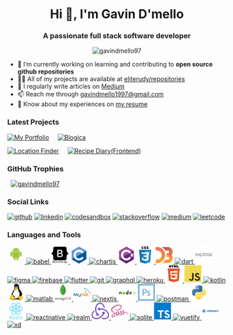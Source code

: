 
<h1 align="center">Hi 👋, I'm Gavin D'mello</h1>
<h3 align="center">A passionate full stack software developer</h3>


<p align="center" ><img src="https://github-readme-stats.vercel.app/api?username=eliterudy&hide=issues&count_private=true&show_icons=true&theme=transparent&include_all_commits=true&locale=en" alt="gavindmello97" /></p>


- 🔭 I’m currently working on learning and contributing to **open source github repositories**
- 👨‍💻 All of my projects are available at [eliterudy/repositories](https://github.com/eliterudy?tab=repositories)
- 📝 I regularly write articles on [Medium](https://medium.com/@gavindmello1997)
- 📫 Reach me through [gavindmello1997@gmail.com](mailto:gavindmello1997@gmail.com)
- 📄 Know about my experiences on [my resume](https://docs.google.com/document/d/1wDOtA9qBQenAlRNuNtVefa1njx6NLtrCCGT1y9QFECk/edit?usp=sharing)


### Latest Projects

<p align="left">
  <a href="https://github.com/eliterudy/my-portfolio" target="_blank"><img alt="My Portfolio" src="https://github-readme-stats.vercel.app/api/pin/?username=gavindmello97&repo=my-portfolio" width="48%"></a>
  &nbsp; &nbsp;
  <a href="https://github.com/eliterudy/blogica" target="_blank"><img alt="Blogica" src="https://github-readme-stats.vercel.app/api/pin/?username=gavindmello97&repo=blogica" width="48%"></a>
</p>
<p align="left">
  <a href="https://github.com/eliterudy/Location-Finder" target="_blank"><img alt="Location Finder" src="https://github-readme-stats.vercel.app/api/pin/?username=gavindmello97&repo=Location-Finder" width="48%"></a>
  &nbsp; &nbsp;
  <a href="https://github.com/eliterudy/recipe-diary-frontend" target="_blank"><img alt="Recipe Diary(Frontend)" src="https://github-readme-stats.vercel.app/api/pin/?username=gavindmello97&repo=recipe-diary-frontend" width="48%"></a>
</p>



### GitHub Trophies

<p align="left">&nbsp; <a href="https://github.com/ryo-ma/github-profile-trophy"><img src="https://github-profile-trophy.vercel.app/?username=gavindmello97&title=MultiLanguage,PullRequest,Repositories,Commits" alt="gavindmello97" /></a> </p>
     

### Social Links

[<img src='https://cdn.jsdelivr.net/npm/simple-icons@3.0.1/icons/github.svg' alt='github' height="30" width="40">](https://github.com/gavindmello97)  [<img src='https://cdn.jsdelivr.net/npm/simple-icons@3.0.1/icons/linkedin.svg' alt='linkedin' height="30" width="40">](https://www.linkedin.com/in/gd1997/)  [<img src='https://cdn.jsdelivr.net/npm/simple-icons@3.0.1/icons/codesandbox.svg' alt='codesandbox' height="30" width="40">](https://codesandbox.io/u/gavindmello)  [<img src='https://cdn.jsdelivr.net/npm/simple-icons@3.0.1/icons/stackoverflow.svg' alt='stackoverflow' height="30" width="40">](https://stackoverflow.com/users/15767562/gavin-dmello)  [<img src='https://cdn.jsdelivr.net/npm/simple-icons@3.0.1/icons/medium.svg' alt='medium' height="30" width="40">](https://medium.com/@gavindmello1997)  [<img src='https://cdn.jsdelivr.net/npm/simple-icons@3.0.1/icons/leetcode.svg' alt='leetcode' height="30" width="40">](https://leetcode.com/Gavin97Dmello/)  



### Languages and Tools

<p align="left"> <a href="https://developer.android.com" target="_blank" rel="noreferrer"> <img src="https://raw.githubusercontent.com/devicons/devicon/master/icons/android/android-original-wordmark.svg" alt="android" width="40" height="40"/> </a> <a href="https://babeljs.io/" target="_blank" rel="noreferrer"> <img src="https://www.vectorlogo.zone/logos/babeljs/babeljs-icon.svg" alt="babel" width="40" height="40"/> </a> <a href="https://getbootstrap.com" target="_blank" rel="noreferrer"> <img src="https://raw.githubusercontent.com/devicons/devicon/master/icons/bootstrap/bootstrap-plain-wordmark.svg" alt="bootstrap" width="40" height="40"/> </a> <a href="https://www.cprogramming.com/" target="_blank" rel="noreferrer"> <img src="https://raw.githubusercontent.com/devicons/devicon/master/icons/c/c-original.svg" alt="c" width="40" height="40"/> </a> <a href="https://www.chartjs.org" target="_blank" rel="noreferrer"> <img src="https://www.chartjs.org/media/logo-title.svg" alt="chartjs" width="40" height="40"/> </a> <a href="https://www.w3schools.com/cs/" target="_blank" rel="noreferrer"> <img src="https://raw.githubusercontent.com/devicons/devicon/master/icons/csharp/csharp-original.svg" alt="csharp" width="40" height="40"/> </a> <a href="https://www.w3schools.com/css/" target="_blank" rel="noreferrer"> <img src="https://raw.githubusercontent.com/devicons/devicon/master/icons/css3/css3-original-wordmark.svg" alt="css3" width="40" height="40"/> </a> <a href="https://d3js.org/" target="_blank" rel="noreferrer"> <img src="https://raw.githubusercontent.com/devicons/devicon/master/icons/d3js/d3js-original.svg" alt="d3js" width="40" height="40"/> </a> <a href="https://dart.dev" target="_blank" rel="noreferrer"> <img src="https://www.vectorlogo.zone/logos/dartlang/dartlang-icon.svg" alt="dart" width="40" height="40"/> </a> <a href="https://expressjs.com" target="_blank" rel="noreferrer"> <img src="https://raw.githubusercontent.com/devicons/devicon/master/icons/express/express-original-wordmark.svg" alt="express" width="40" height="40"/> </a> <a href="https://www.figma.com/" target="_blank" rel="noreferrer"> <img src="https://www.vectorlogo.zone/logos/figma/figma-icon.svg" alt="figma" width="40" height="40"/> </a> <a href="https://firebase.google.com/" target="_blank" rel="noreferrer"> <img src="https://www.vectorlogo.zone/logos/firebase/firebase-icon.svg" alt="firebase" width="40" height="40"/> </a> <a href="https://flutter.dev" target="_blank" rel="noreferrer"> <img src="https://www.vectorlogo.zone/logos/flutterio/flutterio-icon.svg" alt="flutter" width="40" height="40"/> </a> <a href="https://git-scm.com/" target="_blank" rel="noreferrer"> <img src="https://www.vectorlogo.zone/logos/git-scm/git-scm-icon.svg" alt="git" width="40" height="40"/> </a> <a href="https://graphql.org" target="_blank" rel="noreferrer"> <img src="https://www.vectorlogo.zone/logos/graphql/graphql-icon.svg" alt="graphql" width="40" height="40"/> </a> <a href="https://heroku.com" target="_blank" rel="noreferrer"> <img src="https://www.vectorlogo.zone/logos/heroku/heroku-icon.svg" alt="heroku" width="40" height="40"/> </a> <a href="https://www.w3.org/html/" target="_blank" rel="noreferrer"> <img src="https://raw.githubusercontent.com/devicons/devicon/master/icons/html5/html5-original-wordmark.svg" alt="html5" width="40" height="40"/> </a> <a href="https://developer.mozilla.org/en-US/docs/Web/JavaScript" target="_blank" rel="noreferrer"> <img src="https://raw.githubusercontent.com/devicons/devicon/master/icons/javascript/javascript-original.svg" alt="javascript" width="40" height="40"/> </a> <a href="https://kotlinlang.org" target="_blank" rel="noreferrer"> <img src="https://www.vectorlogo.zone/logos/kotlinlang/kotlinlang-icon.svg" alt="kotlin" width="40" height="40"/> </a> <a href="https://www.linux.org/" target="_blank" rel="noreferrer"> <img src="https://raw.githubusercontent.com/devicons/devicon/master/icons/linux/linux-original.svg" alt="linux" width="40" height="40"/> </a> <a href="https://www.mathworks.com/" target="_blank" rel="noreferrer"> <img src="https://upload.wikimedia.org/wikipedia/commons/2/21/Matlab_Logo.png" alt="matlab" width="40" height="40"/> </a> <a href="https://www.mongodb.com/" target="_blank" rel="noreferrer"> <img src="https://raw.githubusercontent.com/devicons/devicon/master/icons/mongodb/mongodb-original-wordmark.svg" alt="mongodb" width="40" height="40"/> </a> <a href="https://www.mysql.com/" target="_blank" rel="noreferrer"> <img src="https://raw.githubusercontent.com/devicons/devicon/master/icons/mysql/mysql-original-wordmark.svg" alt="mysql" width="40" height="40"/> </a> <a href="https://nextjs.org/" target="_blank" rel="noreferrer"> <img src="https://cdn.worldvectorlogo.com/logos/nextjs-2.svg" alt="nextjs" width="40" height="40"/> </a> <a href="https://nodejs.org" target="_blank" rel="noreferrer"> <img src="https://raw.githubusercontent.com/devicons/devicon/master/icons/nodejs/nodejs-original-wordmark.svg" alt="nodejs" width="40" height="40"/> </a> <a href="https://www.photoshop.com/en" target="_blank" rel="noreferrer"> <img src="https://raw.githubusercontent.com/devicons/devicon/master/icons/photoshop/photoshop-line.svg" alt="photoshop" width="40" height="40"/> </a> <a href="https://postman.com" target="_blank" rel="noreferrer"> <img src="https://www.vectorlogo.zone/logos/getpostman/getpostman-icon.svg" alt="postman" width="40" height="40"/> </a> <a href="https://www.python.org" target="_blank" rel="noreferrer"> <img src="https://raw.githubusercontent.com/devicons/devicon/master/icons/python/python-original.svg" alt="python" width="40" height="40"/> </a> <a href="https://reactjs.org/" target="_blank" rel="noreferrer"> <img src="https://raw.githubusercontent.com/devicons/devicon/master/icons/react/react-original-wordmark.svg" alt="react" width="40" height="40"/> </a> <a href="https://reactnative.dev/" target="_blank" rel="noreferrer"> <img src="https://reactnative.dev/img/header_logo.svg" alt="reactnative" width="40" height="40"/> </a> <a href="https://realm.io/" target="_blank" rel="noreferrer"> <img src="https://raw.githubusercontent.com/bestofjs/bestofjs-webui/8665e8c267a0215f3159df28b33c365198101df5/public/logos/realm.svg" alt="realm" width="40" height="40"/> </a> <a href="https://redux.js.org" target="_blank" rel="noreferrer"> <img src="https://raw.githubusercontent.com/devicons/devicon/master/icons/redux/redux-original.svg" alt="redux" width="40" height="40"/> </a> <a href="https://sass-lang.com" target="_blank" rel="noreferrer"> <img src="https://raw.githubusercontent.com/devicons/devicon/master/icons/sass/sass-original.svg" alt="sass" width="40" height="40"/> </a> <a href="https://www.sqlite.org/" target="_blank" rel="noreferrer"> <img src="https://www.vectorlogo.zone/logos/sqlite/sqlite-icon.svg" alt="sqlite" width="40" height="40"/> </a> <a href="https://www.typescriptlang.org/" target="_blank" rel="noreferrer"> <img src="https://raw.githubusercontent.com/devicons/devicon/master/icons/typescript/typescript-original.svg" alt="typescript" width="40" height="40"/> </a> <a href="https://vuetifyjs.com/en/" target="_blank" rel="noreferrer"> <img src="https://bestofjs.org/logos/vuetify.svg" alt="vuetify" width="40" height="40"/> </a> <a href="https://webpack.js.org" target="_blank" rel="noreferrer"> <img src="https://raw.githubusercontent.com/devicons/devicon/d00d0969292a6569d45b06d3f350f463a0107b0d/icons/webpack/webpack-original-wordmark.svg" alt="webpack" width="40" height="40"/> </a> <a href="https://www.adobe.com/products/xd.html" target="_blank" rel="noreferrer"> <img src="https://cdn.worldvectorlogo.com/logos/adobe-xd.svg" alt="xd" width="40" height="40"/> </a> </p>

